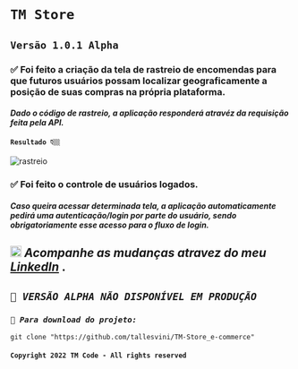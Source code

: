 # `TM Store`

## `Versão 1.0.1 Alpha`

### ✅ Foi feito a criação da tela de rastreio de encomendas para que futuros usuários possam localizar geograficamente a posição de suas compras na própria plataforma.

#### _Dado o código de rastreio, a aplicação responderá atravéz da requisição feita pela API._

#### `Resultado 👇🏼`

![rastreio](https://user-images.githubusercontent.com/90796934/199580848-61a2b046-7412-4fc4-8c8a-b5a775b52d64.PNG)

### ✅ Foi feito o controle de usuários logados.

#### _Caso queira acessar determinada tela, a aplicação automaticamente pedirá uma autenticação/login por parte do usuário, sendo obrigatoriamente esse acesso para o fluxo de login._

## <img width="20px" src="https://cdn.jsdelivr.net/gh/devicons/devicon/icons/linkedin/linkedin-original.svg" /> _Acompanhe as mudanças atravez do meu <a href="https://www.linkedin.com/in/tallesvinicius/">LinkedIn</a>_ . 

## _`🚫 VERSÃO ALPHA NÃO DISPONÍVEL EM PRODUÇÃO`_

### _`📌 Para download do projeto:`_

```
git clone "https://github.com/tallesvini/TM-Store_e-commerce"
```

#### `Copyright 2022 TM Code - All rights reserved`
